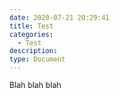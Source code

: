 ```yaml
---
date: 2020-07-21 20:29:41
title: Test
categories:
  - Test
description:
type: Document
---
```


Blah blah blah